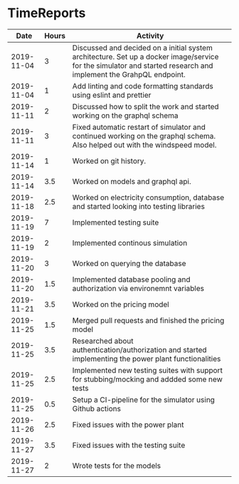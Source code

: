 # TimeReports

| Date  |      Hours    | Activity                                       |
| ----------- | ------- |------------------------------------------------
| 2019-11-04  | 3       | Discussed and decided on a initial system architecture. Set up a docker image/service for the simulator and started research and implement the GrahpQL endpoint.             |
|2019-11-04   | 1       | Add linting and code formatting standards using eslint and prettier|
|2019-11-11   | 2				| Discussed how to split the work and started working on the graphql schema |
|2019-11-11   | 3				| Fixed automatic restart of simulator and continued working on the graphql schema. Also helped out with the windspeed model.|
|2019-11-14   | 1				| Worked on git history. |
|2019-11-14		| 3.5				| Worked on models and graphql api.|
|2019-11-18		| 2.5			| Worked on electricity consumption, database and started looking into testing libraries |
|2019-11-19		| 7			| Implemented testing suite |
|2019-11-19		| 2			| Implemented continous simulation |
|2019-11-20		| 3			| Worked on querying the database |
|2019-11-20		| 1.5			| Implemented database pooling and authorization via environemnt variables |
|2019-11-21		| 3.5			| Worked on the pricing model |
|2019-11-25		| 1.5			| Merged pull requests and finished the pricing model |
|2019-11-25		| 3.5			| Researched about authentication/authorization and started implementing the power plant functionalities|
|2019-11-25		| 2.5			| Implemented new testing suites with support for stubbing/mocking and addded some new tests |
|2019-11-25		| 0.5			| Setup a CI-pipeline for the simulator using Github actions |
|2019-11-26		| 2.5			| Fixed issues with the power plant |
|2019-11-27		| 3.5			| Fixed issues with the testing suite |
|2019-11-27		| 2			| Wrote tests for the models |
